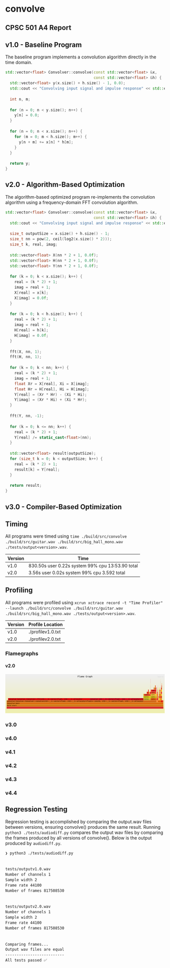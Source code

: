 # convolve

## CPSC 501 A4 Report

## v1.0 - Baseline Program

The baseline program implements a convolution algorithm directly in the time domain. 

```C++
std::vector<float> Convolver::convolve(const std::vector<float> &x,
                                       const std::vector<float> &h) {
  std::vector<float> y(x.size() + h.size() - 1, 0.0);
  std::cout << "Convolving input signal and impulse response" << std::endl;

  int n, m;

  for (n = 0; n < y.size(); n++) {
    y[n] = 0.0;
  }

  for (n = 0; n < x.size(); n++) {
    for (m = 0; m < h.size(); m++) {
      y[n + m] += x[n] * h[m];
    }
  }

  return y;
}
```

## v2.0 - Algorithm-Based Optimization

The algorithm-based optimized program re-implements the convolution algorithm using a frequency-domain FFT convolution algorithm.

```C++
std::vector<float> Convolver::convolve(const std::vector<float> &x,
                                       const std::vector<float> &h) {
  std::cout << "Convolving input signal and impulse response" << std::endl;

  size_t outputSize = x.size() + h.size() - 1;
  size_t nn = pow(2, ceil(log2(x.size() * 2)));
  size_t k, real, imag;

  std::vector<float> X(nn * 2 + 1, 0.0f);
  std::vector<float> H(nn * 2 + 1, 0.0f);
  std::vector<float> Y(nn * 2 + 1, 0.0f);

  for (k = 0; k < x.size(); k++) {
    real = (k * 2) + 1;
    imag = real + 1;
    X[real] = x[k];
    X[imag] = 0.0f;
  }

  for (k = 0; k < h.size(); k++) {
    real = (k * 2) + 1;
    imag = real + 1;
    H[real] = h[k];
    H[imag] = 0.0f;
  }

  fft(X, nn, 1);
  fft(H, nn, 1);

  for (k = 0; k < nn; k++) {
    real = (k * 2) + 1;
    imag = real + 1;
    float Xr = X[real], Xi = X[imag];
    float Hr = H[real], Hi = H[imag];
    Y[real] = (Xr * Hr) - (Xi * Hi);
    Y[imag] = (Xr * Hi) + (Xi * Hr);
  }

  fft(Y, nn, -1);

  for (k = 0; k <= nn; k++) {
    real = (k * 2) + 1;
    Y[real] /= static_cast<float>(nn);
  }

  std::vector<float> result(outputSize);
  for (size_t k = 0; k < outputSize; k++) {
    real = (k * 2) + 1;
    result[k] = Y[real];
  }

  return result;
}
```

## v3.0 - Compiler-Based Optimization

## Timing

All programs were timed using `time ./build/src/convolve ./build/src/guitar.wav ./build/src/big_hall_mono.wav ./tests/output<version>.wav`.

| Version | Time                                             |
| ------- | ------------------------------------------------ |
| v1.0    | 830.50s user 0.22s system 99% cpu 13:53.90 total |
| v2.0    | 3.56s user 0.02s system 99% cpu 3.592 total      |

## Profiling

All programs were profiled using `xcrun xctrace record -t "Time Profiler" --launch ./build/src/convolve ./build/src/guitar.wav ./build/src/big_hall_mono.wav ./tests/output<version>.wav`.

| Version | Profile Location  |
| ------- | ----------------- |
| v1.0    | ./profilev1.0.txt |
| v2.0    | ./profilev2.0.txt |

### Flamegraphs

#### v2.0

![flamegraphv2.0](./flamegraphv2.0.svg)

### v3.0

### v4.0

### v4.1

### v4.2

### v4.3

### v4.4

## Regression Testing

Regression testing is accomplished by comparing the output.wav files between versions, ensuring convolve() produces the same result. Running `python3 ./tests/audiodiff.py` compares the output wav files by comparing the frames produced by all versions of convolve(). Below is the output produced by `audiodiff.py`.

```zsh
❯ python3 ./tests/audiodiff.py


tests/outputv1.0.wav
Number of channels 1
Sample width 2
Frame rate 44100
Number of frames 817508530


tests/outputv2.0.wav
Number of channels 1
Sample width 2
Frame rate 44100
Number of frames 817508530


Comparing frames...
Output wav files are equal
--------------------------
All tests passed ✅
```

